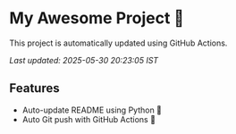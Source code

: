 # My Awesome Project 🚀

This project is automatically updated using GitHub Actions.

_Last updated: 2025-05-30 20:23:05 IST_

## Features
- Auto-update README using Python 🐍
- Auto Git push with GitHub Actions 🤖
